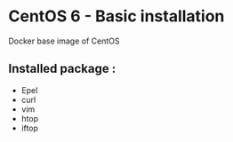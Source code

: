 # CentOS 6 - Basic installation
Docker base image of CentOS

## Installed package :
* Epel
* curl
* vim 
* htop
* iftop

